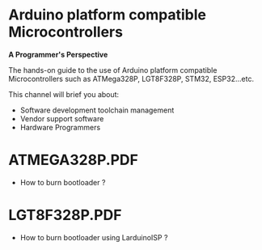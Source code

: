 # Arduino platform compatible Microcontrollers 
**A Programmer's Perspective**


The hands-on guide to the use of Arduino platform compatible Microcontrollers such as ATMega328P, LGT8F328P, STM32, ESP32...etc.

This channel will brief you about:

- Software development toolchain management
- Vendor support software 
- Hardware Programmers
 
 
# ATMEGA328P.PDF
- How to burn bootloader ?

# LGT8F328P.PDF
- How to burn bootloader using LarduinoISP ?


